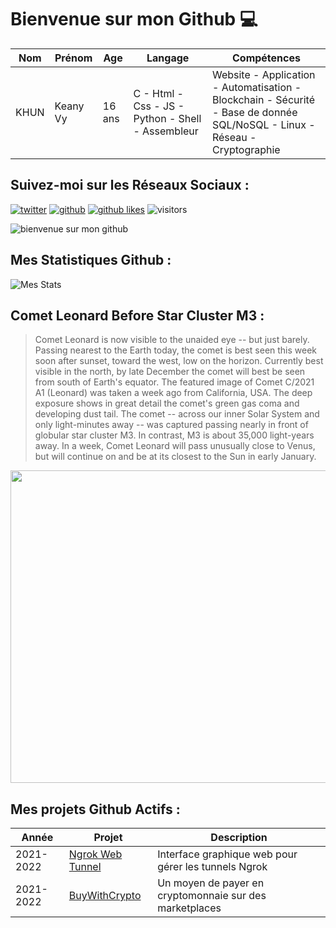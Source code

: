 # Bienvenue sur mon Github 💻
| Nom | Prénom | Age | Langage | Compétences |
|---  |---     |---  |---      |---
| KHUN | Keany Vy | 16 ans | C - Html - Css - JS - Python - Shell - Assembleur | Website - Application - Automatisation - Blockchain - Sécurité - Base de donnée SQL/NoSQL - Linux - Réseau - Cryptographie |

## Suivez-moi sur les Réseaux Sociaux :
[![twitter](https://img.shields.io/twitter/follow/thisiskeanyvy?style=social)](https://twitter.com/thisiskeanyvy)
[![github](https://img.shields.io/github/followers/thisiskeanyvy?style=social)](https://github.com/thisiskeanyvy?tab=followers)
[![github likes](https://img.shields.io/github/stars/thisiskeanyvy?style=social)](https://github.com/thisiskeanyvy)
![visitors](https://visitor-badge.glitch.me/badge?page_id=page.id=thisiskeanyvy.thisiskeanyvy)

![bienvenue sur mon github](https://thisiskeanyvy-hosting.pages.dev/banner.gif)

## Mes Statistiques Github :
![Mes Stats](https://github-readme-stats.vercel.app/api?username=thisiskeanyvy&show_icons=true&theme=radical)

## Comet Leonard Before Star Cluster M3 :

> Comet Leonard is now visible to the unaided eye -- but just barely.  Passing nearest to the Earth today, the comet is best seen this week soon after sunset, toward the west, low on the horizon.  Currently best visible in the north, by late December the comet will best be seen from south of Earth's equator. The featured image of Comet C/2021 A1 (Leonard) was taken a week ago from California, USA. The deep exposure shows in great detail the comet's green gas coma and developing dust tail. The comet -- across our inner Solar System and only light-minutes away -- was captured passing nearly in front of globular star cluster M3. In contrast, M3 is about 35,000 light-years away.  In a week, Comet Leonard will pass unusually close to Venus, but will continue on and be at its closest to the Sun in early January.

<img src='https://apod.nasa.gov/apod/image/2112/M3Leonard_Bartlett_960.jpg' width="800" height="500"/>

## Mes projets Github Actifs :
| Année | Projet | Description |
|---   |---     |---          |
| 2021-2022 | [Ngrok Web Tunnel](https://github.com/thisiskeanyvy/ngrok-web-manager) | Interface graphique web pour gérer les tunnels Ngrok |
| 2021-2022 | [BuyWithCrypto](https://github.com/BuyWithCrypto) | Un moyen de payer en cryptomonnaie sur des marketplaces |